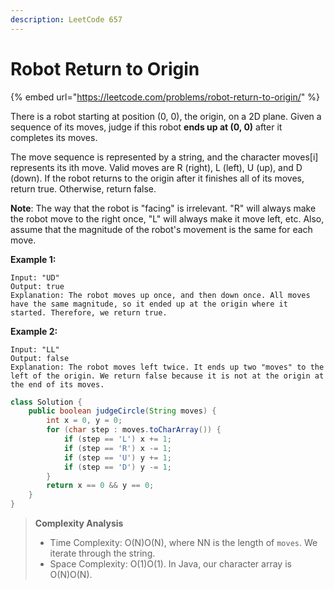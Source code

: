 ```yaml
---
description: LeetCode 657
---
```


# Robot Return to Origin

{% embed url="https://leetcode.com/problems/robot-return-to-origin/" %}

There is a robot starting at position (0, 0), the origin, on a 2D plane. Given a sequence of its moves, judge if this robot **ends up at (0, 0)** after it completes its moves.

The move sequence is represented by a string, and the character moves\[i] represents its ith move. Valid moves are R (right), L (left), U (up), and D (down). If the robot returns to the origin after it finishes all of its moves, return true. Otherwise, return false.

**Note**: The way that the robot is "facing" is irrelevant. "R" will always make the robot move to the right once, "L" will always make it move left, etc. Also, assume that the magnitude of the robot's movement is the same for each move.

**Example 1:**

```
Input: "UD"
Output: true 
Explanation: The robot moves up once, and then down once. All moves have the same magnitude, so it ended up at the origin where it started. Therefore, we return true.
```

**Example 2:**

```
Input: "LL"
Output: false
Explanation: The robot moves left twice. It ends up two "moves" to the left of the origin. We return false because it is not at the origin at the end of its moves.
```

```java
class Solution {
    public boolean judgeCircle(String moves) {
        int x = 0, y = 0;
        for (char step : moves.toCharArray()) {
            if (step == 'L') x += 1;
            if (step == 'R') x -= 1;
            if (step == 'U') y += 1;
            if (step == 'D') y -= 1;
        }
        return x == 0 && y == 0;
    }
}
```

>
>
> **Complexity Analysis**
>
> * Time Complexity: O(N)O(N), where NN is the length of `moves`. We iterate through the string.
> * Space Complexity: O(1)O(1). In Java, our character array is O(N)O(N).
